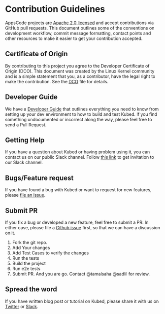 # Contribution Guidelines

AppsCode projects are [Apache 2.0 licensed](LICENSE) and accept contributions via
GitHub pull requests.  This document outlines some of the conventions on
development workflow, commit message formatting, contact points and other
resources to make it easier to get your contribution accepted.

## Certificate of Origin

By contributing to this project you agree to the Developer Certificate of
Origin (DCO). This document was created by the Linux Kernel community and is a
simple statement that you, as a contributor, have the legal right to make the
contribution. See the [DCO](DCO) file for details.

## Developer Guide
We have a [Developer Guide](/docs/developer-guide/README.md) that outlines everything you need to know from setting up your
dev environment to how to build and test Kubed. If you find something undocumented or incorrect along the way,
please feel free to send a Pull Request.

## Getting Help
If you have a question about Kubed or having problem using it, you can contact us on our public Slack channel. Follow [this link](https://slack.appscode.com) to get invitation to our Slack channel.

## Bugs/Feature request
If you have found a bug with Kubed or want to request for new features, please [file an issue](https://github.com/appscode/Kubed/issues/new). 

## Submit PR
If you fix a bug or developed a new feature, feel free to submit a PR. In either case, please file a [Github issue]((https://github.com/appscode/kubed/issues/new)) first, so that we can have a discussion on it.

1. Fork the git repo.
2. Add Your changes
3. Add Test Cases to verify the changes
4. Run the tests
5. Build the project
6. Run e2e tests
7. Submit PR. And you are go. Contact @tamalsaha @sadlil for review.

## Spread the word
If you have written blog post or tutorial on Kubed, please share it with us on [Twitter](https://twitter.com/AppsCodeHQ) or [Slack](https://slack.appscode.com).
